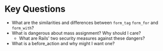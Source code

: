 # Key Questions
* What are the similarities and differences between `form_tag` `form_for` and `form_with`?
* What is dangerous about mass assignment? Why should I care? 
  * What are Rails' two security measures against these dangers?
* What is a before_action and why might I want one?
